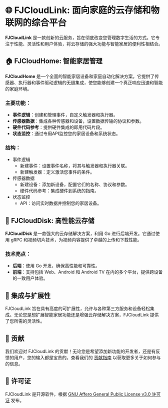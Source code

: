 # 🌐 FJCloudLink: 面向家庭的云存储和物联网的综合平台

**FJCloudLink** 是一款创新的云服务，旨在彻底改变您管理数字生活的方式。它专注于性能、灵活性和用户体验，将云存储的强大功能与智能家居的便利性相结合。

## 🏠 FJCloudHome: 智能家居管理

**FJCloudHome** 是一个全面的智能家居设备和家庭自动化解决方案。它提供了传感器、执行器和事件驱动逻辑的无缝集成，使您能够创建一个真正响应迅速和智能的家庭环境。

### 主要功能：

- **事件逻辑**：创建和管理事件，自定义触发器和执行器。
- **传感器数据**：集成各种传感器和设备，设置数据传输的协议和参数。
- **硬件代码参考**：提供硬件集成的即用代码片段。
- **状态监控**：通过专用API监控您的家居设备和系统状态。

### 结构：

- 事件逻辑
  - 新建事件：设置事件名称，将其与触发器和执行器关联。
  - 新建触发器：定义激活您事件的条件。
- 传感器数据
  - 新建设备：添加新设备，配置它们的名称、协议和参数。
  - 硬件代码参考：集成硬件到系统的指南。
- 状态监控
  - API：访问实时数据并控制您的家居设备。

## 💾 FJCloudDisk: 高性能云存储

**FJCloudDisk** 是一款强大的云存储解决方案，利用 Go 进行后端开发。它通过使用 gRPC 和视频切片技术，为视频内容提供了卓越的上传和下载性能。

### 技术亮点：

- **后端**：使用 Go 开发，确保高性能和可靠性。
- **前端**：支持包括 Web、Android 和 Android TV 在内的多个平台，提供跨设备的一致用户体验。

## 🔗 集成与扩展性

FJCloudLink 旨在具有高度的可扩展性，允许与各种第三方服务和设备轻松集成。无论您是想扩展智能家居功能还是增强云存储解决方案，FJCloudLink 提供了您所需的灵活性。

## 🤝 贡献

我们欢迎对 FJCloudLink 的贡献！无论您是希望添加新功能的开发者，还是有反馈的用户，您的输入都是宝贵的。查看我们的 [贡献指南](https://kimi.moonshot.cn/share/CONTRIBUTING.md) 以获取更多关于如何参与的信息。

## 📄 许可证

FJCloudLink 是开源软件，根据 [GNU Affero General Public License v3.0 许可证](https://github.com/fanji-jared/FJCloudLink/blob/main/LICENSE) 发布。
